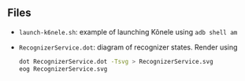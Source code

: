 Files
-----

- `launch-k6nele.sh`: example of launching Kõnele using `adb shell am`

- `RecognizerService.dot`: diagram of recognizer states. Render using

  ```sh
  dot RecognizerService.dot -Tsvg > RecognizerService.svg
  eog RecognizerService.svg
  ```
